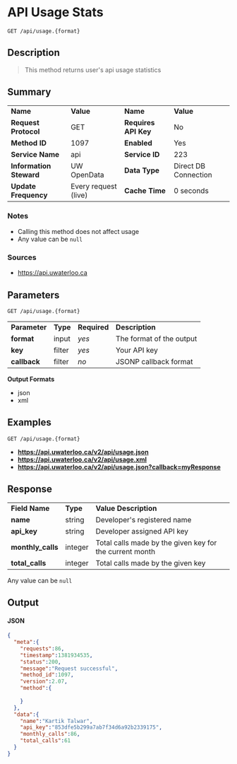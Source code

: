 # API Usage Stats

```
GET /api/usage.{format}
```

## Description

> This method returns user's api usage statistics

## Summary

<table>
  <tr>
    <td><b>Name</b></td>
    <td><b>Value</b></td>
    <td><b><b>Name</b></b></td>
    <td><b>Value</b></td>
  </tr>
  <tr>
    <td><b>Request Protocol</b></td>
    <td>GET</td>
    <td><b>Requires API Key</b></td>
    <td>No</td>
  </tr>
  <tr>
    <td><b>Method ID</b></td>
    <td>1097</td>
    <td><b>Enabled</b></td>
    <td>Yes</td>
  </tr>
  <tr>
    <td><b>Service Name</b></td>
    <td>api</td>
    <td><b>Service ID</b></td>
    <td>223</td>
  </tr>
  <tr>
    <td><b>Information Steward</b></td>
    <td>UW OpenData</td>
    <td><b>Data Type</b></td>
    <td>Direct DB Connection</td>
  </tr>
  <tr>
    <td><b>Update Frequency</b></td>
    <td>Every request (live)</td>
    <td><b>Cache Time</b></td>
    <td>0 seconds</td>
  </tr>
</table>


### Notes

- Calling this method does not affect usage
- Any value can be `null`


### Sources

- https://api.uwaterloo.ca


## Parameters

```
GET /api/usage.{format}
```

<table>
  <tr>
    <td><b>Parameter</b></td>
    <td><b>Type</b></td>
    <td><b><b>Required</b></b></td>
    <td><b>Description</b></td>
  </tr>
  <tr>
    <td><b>format</b></td>
    <td>input</td>
    <td><i>yes</i></td>
    <td>The format of the output</td>
  </tr>
  <tr>
    <td><b>key</b></td>
    <td>filter</td>
    <td><i>yes</i></td>
    <td>Your API key</td>
  </tr>
  <tr>
    <td><b>callback</b></td>
    <td>filter</td>
    <td><i>no</i></td>
    <td>JSONP callback format</td>
  </tr>
</table>

**Output Formats**

- json
- xml


## Examples

```
GET /api/usage.{format}
```

- **https://api.uwaterloo.ca/v2/api/usage.json**
- **https://api.uwaterloo.ca/v2/api/usage.xml**
- **https://api.uwaterloo.ca/v2/api/usage.json?callback=myResponse**


## Response

<table>
  <tr>
    <td><b>Field Name</b></td>
    <td><b>Type</b></td>
    <td><b>Value Description</b></td>
  </tr>
  <tr>
    <td><b>name</b></td>
    <td>string</td>
    <td>Developer's registered name</td>
  </tr>
  <tr>
    <td><b>api_key</b></td>
    <td>string</td>
    <td>Developer assigned API key</td>
  </tr>
  <tr>
    <td><b>monthly_calls</b></td>
    <td>integer</td>
    <td>Total calls made by the given key for the current month</td>
  </tr>
  <tr>
    <td><b>total_calls</b></td>
    <td>integer</td>
    <td>Total calls made by the given key</td>
  </tr>
</table>


Any value can be `null`

## Output

#### JSON

```json
{
  "meta":{
    "requests":86,
    "timestamp":1381934535,
    "status":200,
    "message":"Request successful",
    "method_id":1097,
    "version":2.07,
    "method":{
      
    }
  },
  "data":{
    "name":"Kartik Talwar",
    "api_key":"853dfe5b299a7ab7f34d6a92b2339175",
    "monthly_calls":86,
    "total_calls":61
  }
}
```

